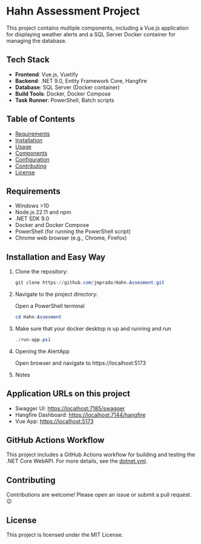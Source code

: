 # Hahn Assessment Project

This project contains multiple components, including a Vue.js application for displaying weather alerts and a SQL Server Docker container for managing the database.

## Tech Stack

- **Frontend**: Vue.js, Vuetify
- **Backend**: .NET 9.0, Entity Framework Core, Hangfire
- **Database**: SQL Server (Docker container)
- **Build Tools**: Docker, Docker Compose
- **Task Runner**: PowerShell, Batch scripts

## Table of Contents

- [Requirements](#requirements)
- [Installation](#installation)
- [Usage](#usage)
- [Components](#components)
- [Configuration](#configuration)
- [Contributing](#contributing)
- [License](#license)

## Requirements

- Windows >10 
- Node.js 22.11 and npm
- .NET SDK 9.0
- Docker and Docker Compose
- PowerShell (for running the PowerShell script)
- Chrome web browser (e.g., Chrome, Firefox)

## Installation and Easy Way

1. Clone the repository:

    ```powershell
    git clone https://github.com/jmprado/Hahn.Assesment.git
    ```

2. Navigate to the project directory:

     Open a PowerShell terminal

    ```powershell
    cd Hahn.Assesment
    ```
3. Make sure that your docker desktop is up and running and run
    
    ```powershell
    ./run-app.ps1
    ```

4. Opening the AlertApp

    Open browser and navigate to https://localhost:5173

5. Notes

## Application URLs on this project 

- Swagger UI: [https://localhost:7185/swagger](https://localhost:7185/swagger)
- Hangfire Dashboard: [https://localhost:7144/hangfire](https://localhost:7144/hangfire)
- Vue App: [https://localhost:5173](https://localhost:5173)


## GitHub Actions Workflow

This project includes a GitHub Actions workflow for building and testing the .NET Core WebAPI. For more details, see the [dotnet.yml](./.github/workflows/dotnet.yml).

## Contributing

Contributions are welcome! Please open an issue or submit a pull request. :wink:

## License

This project is licensed under the MIT License.